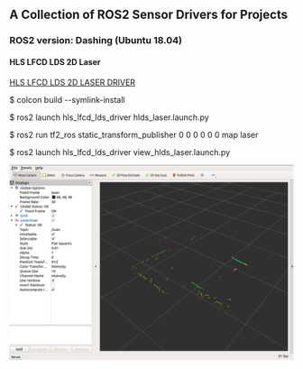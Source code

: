 ## A Collection of ROS2 Sensor Drivers for Projects

### ROS2 version: Dashing  (Ubuntu 18.04)

#### HLS LFCD LDS 2D Laser

[HLS LFCD LDS 2D LASER DRIVER](https://github.com/ROBOTIS-GIT/hls_lfcd_lds_driver/tree/dashing-devel)  

$ colcon build --symlink-install  

$ ros2 launch hls_lfcd_lds_driver hlds_laser.launch.py  

$ ros2 run tf2_ros static_transform_publisher 0 0 0 0 0 0 map laser  

$ ros2 launch hls_lfcd_lds_driver view_hlds_laser.launch.py  

<img src="./images/hls_demo.png" height="50%">




